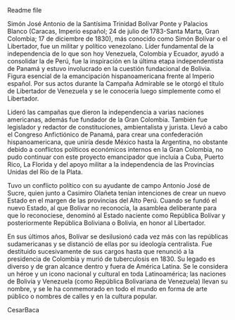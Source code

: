 Readme file

Simón José Antonio de la Santísima Trinidad Bolívar Ponte y Palacios Blanco (Caracas, Imperio español; 24 de julio de 1783​-Santa Marta, Gran Colombia; 17 de diciembre de 1830), más conocido como Simón Bolívar o el Libertador, fue un militar y político venezolano.​ Líder fundamental de la independencia de lo que son hoy Venezuela, Colombia y Ecuador, ayudó a consolidar la de Perú, fue la inspiración en la última etapa independentista de Panamá y estuvo involucrado en la cuestión fundacional de Bolivia. Figura esencial de la emancipación hispanoamericana frente al Imperio español. Por sus actos durante la Campaña Admirable se le otorgó el título de Libertador de Venezuela y se le conocería luego simplemente como el Libertador.

Lideró las campañas que dieron la independencia a varias naciones americanas, además fue fundador de la Gran Colombia. También fue legislador y redactor de constituciones, ambientalista y jurista. Llevó a cabo el Congreso Anfictiónico de Panamá, para crear una confederación hispanoamericana, que uniría desde México hasta la Argentina, no obstante debido a conflictos políticos económicos internos en la Gran Colombia, no pudo continuar con este proyecto emancipador que incluía a Cuba, Puerto Rico, La Florida y del apoyo militar a la independencia de las Provincias Unidas del Río de la Plata.

Tuvo un conflicto político con su ayudante de campo Antonio José de Sucre, quien junto a Casimiro Olañeta tenían intenciones de crear un nuevo Estado en el margen de las provincias del Alto Perú. Cuando se fundó el nuevo Estado, al que Bolívar no reconocía, la asamblea deliberante para que lo reconociese, denominó al Estado naciente como República Bolívar y posteriormente República Boliviana o Bolivia, en honor al Libertador.

En sus últimos años, Bolívar se desilusionó cada vez más con las repúblicas sudamericanas y se distanció de ellas por su ideología centralista. Fue destituido sucesivamente de sus cargos hasta que renunció a la presidencia de Colombia y murió de tuberculosis en 1830. Su legado es diverso y de gran alcance dentro y fuera de América Latina. Se le considera un héroe y un icono nacional y cultural en toda Latinoamérica; las naciones de Bolivia y Venezuela (como República Bolivariana de Venezuela) llevan su nombre, y se le ha conmemorado en todo el mundo en forma de arte público o nombres de calles y en la cultura popular.

CesarBaca
